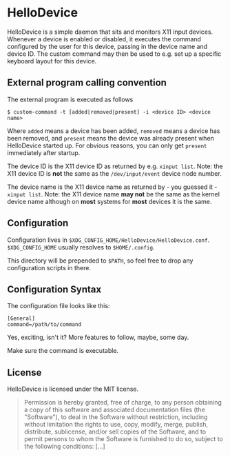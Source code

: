 HelloDevice
===========

HelloDevice is a simple daemon that sits and monitors X11 input devices.
Whenever a device is enabled or disabled, it executes the command configured
by the user for this device, passing in the device name and device ID.
The custom command may then be used to e.g. set up a specific keyboard
layout for this device.

External program calling convention
-----------------------------------

The external program is executed as follows
````
$ custom-command -t [added|removed|present] -i <device ID> <device name>
````
Where `added` means a device has been added, `removed` means a device has
been removed, and `present` means the device was already present when
HelloDevice started up. For obvious reasons, you can only get `present`
immediately after startup.

The device ID  is the X11 device ID as returned by e.g. `xinput list`. Note:
the X11 device ID is **not** the same as the `/dev/input/event` device node
number.

The device name is the X11 device name as returned by - you guessed it -
`xinput list`. Note: the X11 device name **may not** be the same as the
kernel device name although on **most** systems for **most** devices it is
the same.

Configuration
-------------

Configuration lives in `$XDG_CONFIG_HOME/HelloDevice/HelloDevice.conf`.
`$XDG_CONFIG_HOME` usually resolves to `$HOME/.config`.

This directory will be prepended to `$PATH`, so feel free to drop any
configuration scripts in there.

Configuration Syntax
--------------------

The configuration file looks like this:
````
[General]
command=/path/to/command
````

Yes, exciting, isn't it? More features to follow, maybe, some day.

Make sure the command is executable.

License
-------

HelloDevice is licensed under the MIT license.

> Permission is hereby granted, free of charge, to any person obtaining a
> copy of this software and associated documentation files (the "Software"),
> to deal in the Software without restriction, including without limitation
> the rights to use, copy, modify, merge, publish, distribute, sublicense,
> and/or sell copies of the Software, and to permit persons to whom the
> Software is furnished to do so, subject to the following conditions: [...]

